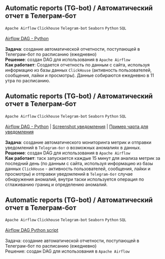 ## Automatic reports (TG-bot) / Автоматический отчет в Телеграм-бот 
`Apache Airflow` `Clickhouse` `Telegram-bot` `Seaborn` `Python` `SQL`<br><br>
[Airflow DAG - Python](https://github.com/annapavlovads/DA_portfolio/blob/main/auto_reports/dag_an_pavlova_report_full.py)<br><br>
**Задача**: создание автоматической отчетности, поступающей в Телеграм-бот по расписанию (ежедневно) <br>
**Решение**: создан DAG для использования в `Apache Airflow` <br>
**Как работает**: Создается отчетность по данным с сайта, используя информацию из базы данных `ClickHouse` (активность пользователей, сообщения, лайки и просмотры). 
Данные собираются ежедневно в 11 утра по расписанию.<br>

## Automatic reports (TG-bot) / Автоматический отчет в Телеграм-бот 
`Apache Airflow` `Clickhouse` `Telegram-bot` `Seaborn` `Python` `SQL`<br><br>
[Airflow DAG - Python](https://github.com/annapavlovads/DA_portfolio/blob/main/auto_reports/an_pavlova_15_min_bot_alert.py) | 
[Screenshot уведомления](https://drive.google.com/file/d/1j-aiejRbDkbRsspF-a7qtYXs7fUWMQCm/view?usp=drive_link) | 
[Пример чарта для уведомления](https://drive.google.com/file/d/19myesfBdOirk7HbFie64WtMWew_BZwxo/view?usp=drive_link)
<br><br>
**Задача**: создание автоматического мониторинга метрик и отправки уведомлений в `Telegram-бот` о возможных аномалиях в данных.<br>
**Решение**: создан DAG для использования в `Apache Airflow` <br>
**Как работает**: таск запускается каждые 15 минут для анализа метрик за последний день (по данным с сайта, используя информацию из базы данных `ClickHouse` - активность пользователей, сообщения, лайки и просмотры) и отправки уведомлений в `Telegram-бот` случае обнаружения аномалий, внутри таски используется операция по сглаживанию границ и определению аномалий.


## Automatic reports (TG-bot) / Автоматический отчет в Телеграм-бот 
`Apache Airflow` `Clickhouse` `Telegram-bot` `Seaborn` `Python` `SQL`<br><br>
[Airflow DAG Python script](https://github.com/annapavlovads/DA_portfolio/blob/main/airflow_dag_etl_tg_bot_reports/dag_an_pavlova_report_full.py)<br><br>
Задача: создание автоматической отчетности, поступающей в Телеграм-бот по расписанию (ежедневно) <br>
Решение: создан DAG для использования в `Apache Airflow` <br>

